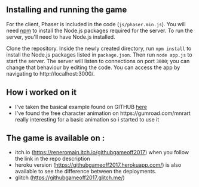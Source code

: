 ## Installing and running the game

For the client, Phaser is included in the code (`js/phaser.min.js`). You will need [npm](https://www.npmjs.com/) to install the Node.js packages required for the server. To run the server, you'll need to have Node.js installed.

Clone the repository. Inside the newly created directory, run `npm install` to install the Node.js packages listed in `package.json`. Then run `node app.js` to start the server. The server will listen to connections on port `3000`; you can change that behaviour by editing the code. You can access the app by navigating to http://localhost:3000/.

## How i worked on it

<ul>
<li>I've taken the basical example found on GITHUB <a href="https://github.com/claudelebrun/easystarjs-phaser"> here </a> </li>

<li>I've found the free character animation on https://gumroad.com/mnrart really interesting for a basic animation so i started to use it </li>
</ul>

## The game is available on :

<ul>
<li>
itch.io (<a href="https://reneromain.itch.io/githubgameoff2017">https://reneromain.itch.io/githubgameoff2017</a>) when you follow the link in the repo description
</li>
<li>
heroku version (<a href="https://githubgameoff2017.herokuapp.com/">https://githubgameoff2017.herokuapp.com/</a>) is also available to see the difference between the deployments.
</li>
<li>
glitch  (<a href="https://githubgameoff2017.glitch.me/">https://githubgameoff2017.glitch.me/</a>)
</li>
</ul>
